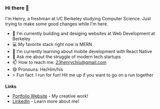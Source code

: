 ### Hi there 👋

I'm Henry, a freshman at UC Berkeley studying Computer Science. Just trying to make some good changes while I'm here.

- 🔭 I’m currently building and desiging websites at Web Development at Berkeley
- 💻 My favorite stack right now is MERN
- 🌱 I’m currently learning about mobile development with React Native
- 💬 Ask me about the struggle of modern tech startups
- 📫 How to reach me: 23henrychiu@gmail.com
- 😄 Pronouns: He/Him/his
- ⚡ Fun fact: I run for fun! Hit me up if you want to go on a run together

**Links**
- [Portfolio Website](http://henrychiu.me/) - My creative work!
- [LinkedIn](https://www.linkedin.com/in/henryychiu/) - Learn more about me!
